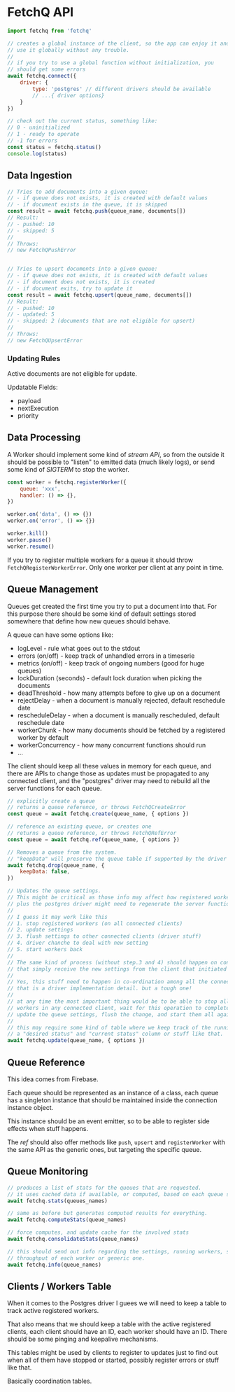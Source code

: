 # FetchQ API

```js
import fetchq from 'fetchq'

// creates a global instance of the client, so the app can enjoy it and
// use it globally without any trouble.
//
// if you try to use a global function without initialization, you
// should get some errors
await fetchq.connect({
    driver: {
        type: 'postgres' // different drivers should be available
        // ...{ driver options}
    }
})

// check out the current status, something like:
// 0 - uninitialized
// 1 - ready to operate
// -1 for errors
const status = fetchq.status()
console.log(status)
```

## Data Ingestion

```js
// Tries to add documents into a given queue:
// - if queue does not exists, it is created with default values
// - if document exists in the queue, it is skipped
const result = await fetchq.push(queue_name, documents[])
// Result:
// - pushed: 10
// - skipped: 5
//
// Throws:
// new FetchQPushError


// Tries to upsert documents into a given queue:
// - if queue does not exists, it is created with default values
// - if document does not exists, it is created
// - if document exits, try to update it 
const result = await fetchq.upsert(queue_name, documents[])
// Result:
// - pushed: 10
// - updated: 5
// - skipped: 2 (documents that are not eligible for upsert)
//
// Throws:
// new FetchQUpsertError
```

### Updating Rules

Active documents are not eligible for update.

Updatable Fields:

- payload
- nextExecution
- priority

## Data Processing

A Worker should implement some kind of _stream API_, so from the outside it should be
possible to "listen" to emitted data (much likely logs), or send some kind of _SIGTERM_
to stop the worker.

```js
const worker = fetchq.registerWorker({
    queue: 'xxx',
    handler: () => {},
})

worker.on('data', () => {})
worker.on('error', () => {})

worker.kill()
worker.pause()
worker.resume()
```

If you try to register multiple workers for a queue it should throw `FetchQRegisterWorkerError`.
Only one worker per client at any point in time.

## Queue Management

Queues get created the first time you try to put a document into that. For this purpose
there should be some kind of default settings stored somewhere that define how new queues
should behave.

A queue can have some options like:

- logLevel - rule what goes out to the stdout
- errors (on/off) - keep track of unhandled errors in a timeserie
- metrics (on/off) - keep track of ongoing numbers (good for huge queues)
- lockDuration (seconds) - default lock duration when picking the documents
- deadThreshold - how many attempts before to give up on a document
- rejectDelay - when a document is manually rejected, default reschedule date
- rescheduleDelay - when a document is manually rescheduled, default reschedule date
- workerChunk - how many documents should be fetched by a registered worker by default
- workerConcurrency - how many concurrent functions should run
- ...

The client should keep all these values in memory for each queue, and there are APIs to
change those as updates must be propagated to any connected client, and the "postgres" driver
may need to rebuild all the server functions for each queue.

```js
// explicitly create a queue
// returns a queue reference, or throws FetchQCreateError
const queue = await fetchq.create(queue_name, { options })

// reference an existing queue, or creates one
// returns a queue reference, or throws FetchQRefError
const queue = await fetchq.ref(queue_name, { options })

// Removes a queue from the system.
// "keepData" will preserve the queue table if supported by the driver
await fetchq.drop(queue_name, {
    keepData: false,
})

// Updates the queue settings.
// This might be critical as those info may affect how registered workers behave
// plus the postgres driver might need to regenerate the server functions and so forth.
// 
// I guess it may work like this
// 1. stop registered workers (on all connected clients)
// 2. update settings
// 3. flush settings to other connected clients (driver stuff)
// 4. driver chanche to deal with new setting
// 5. start workers back
//
// The same kind of process (without step.3 and 4) should happen on connected clients
// that simply receive the new settings from the client that initiated them
//
// Yes, this stuff need to happen in co-ordination among all the connected clients
// that is a driver implementation detail. but a tough one!
//
// at any time the most important thing would be to be able to stop all the registered
// workers in any connected client, wait for this operation to complete and only THEN
// update the queue settings, flush the change, and start them all again.
// 
// this may require some kind of table where we keep track of the running workers with
// a "desired status" and "current status" column or stuff like that.
await fetchq.update(queue_name, { options })
```

## Queue Reference

This idea comes from Firebase. 

Each queue should be represented as an instance of a class, each queue has a singleton
instance that should be maintained inside the connection instance object.

This instance should be an event emitter, so to be able to register side effects when
stuff happens.

The _ref_ should also offer methods like `push`, `upsert` and `registerWorker` with the
same API as the generic ones, but targeting the specific queue.

## Queue Monitoring

```js
// produces a list of stats for the queues that are requested.
// it uses cached data if available, or computed, based on each queue settings.
await fetchq.stats(queues_names)

// same as before but generates computed results for everything.
await fetchq.computeStats(queue_names)

// force computes, and update cache for the involved stats
await fetchq.consolidateStats(queue_names)

// this should send out info regarding the settings, running workers, short term
// throughput of each worker or generic one.
await fetchq.info(queue_names)
```


## Clients / Workers Table

When it comes to the Postgres driver I guees we will need to keep a table to track
active registered workers.

That also means that we should keep a table with the active registered clients, each
client should have an ID, each worker should have an ID. There should be some pinging
and keepalive mechanisms.

This tables might be used by clients to register to updates just to find out when all
of them have stopped or started, possibly register errors or stuff like that.

Basically coordination tables.

